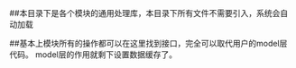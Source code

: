 ##本目录下是各个模块的通用处理库，本目录下所有文件不需要引入，系统会自动加载

##基本上模块所有的操作都可以在这里找到接口，完全可以取代用户的model层代码。
	model层的作用就剩下设置数据缓存了。
